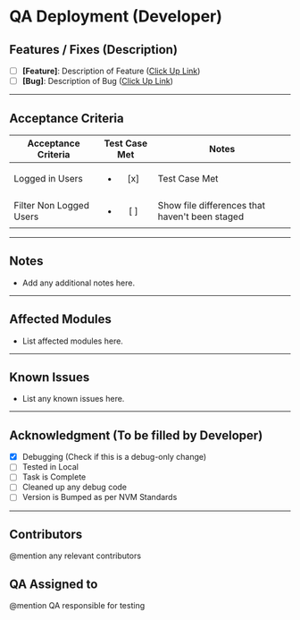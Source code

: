 # QA Deployment (Developer)

## Features / Fixes (Description)
- [ ] **[Feature]**: Description of Feature ([Click Up Link](#))
- [ ] **[Bug]**: Description of Bug ([Click Up Link](#))

---

## Acceptance Criteria


| Acceptance Criteria  | Test Case Met | Notes |
|----------------------| :--------------: |-------|
| Logged in Users     | <ul><li> [x] </li></ul>  | Test Case Met |
| Filter Non Logged Users | <ul><li> [ ] </li></ul>  | Show file differences that haven't been staged |


---

## Notes
- Add any additional notes here.

---

## Affected Modules
- List affected modules here.

---

## Known Issues
- List any known issues here.

---

## Acknowledgment (To be filled by Developer)
- [x] Debugging (Check if this is a debug-only change)
- [ ] Tested in Local
- [ ] Task is Complete
- [ ] Cleaned up any debug code
- [ ] Version is Bumped as per NVM Standards

---

## Contributors
@mention any relevant contributors

## QA Assigned to
@mention QA responsible for testing
